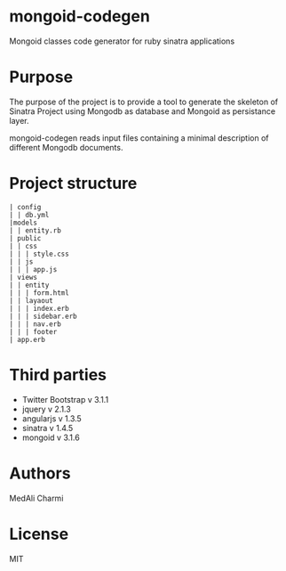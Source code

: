 # mongoid-codegen
Mongoid classes code generator for ruby sinatra applications

# Purpose
The purpose of the project is to provide a tool to generate the skeleton of Sinatra Project using Mongodb as database and Mongoid as persistance layer.

mongoid-codegen reads input files containing a minimal description of different Mongodb documents.


# Project structure
```
| config
| | db.yml
|models
| | entity.rb
| public
| | css
| | | style.css
| | js
| | | app.js
| views
| | entity
| | | form.html
| | layaout
| | | index.erb
| | | sidebar.erb
| | | nav.erb
| | | footer
| app.erb
```

# Third parties
* Twitter Bootstrap v 3.1.1
* jquery v 2.1.3
* angularjs v 1.3.5
* sinatra v 1.4.5
* mongoid v 3.1.6

# Authors
MedAli Charmi

# License 
MIT
